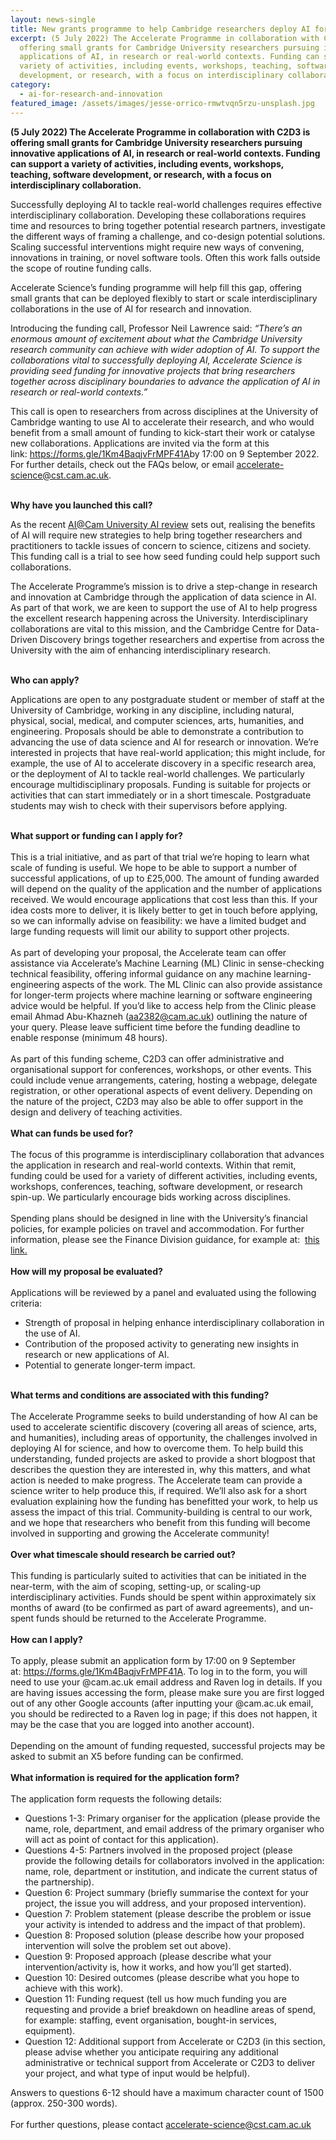 ```yaml
---
layout: news-single
title: New grants programme to help Cambridge researchers deploy AI for science
excerpt: (5 July 2022) The Accelerate Programme in collaboration with C2D3 is
  offering small grants for Cambridge University researchers pursuing innovative
  applications of AI, in research or real-world contexts. Funding can support a
  variety of activities, including events, workshops, teaching, software
  development, or research, with a focus on interdisciplinary collaboration.
category:
  - ai-for-research-and-innovation
featured_image: /assets/images/jesse-orrico-rmwtvqn5rzu-unsplash.jpg
---
```

**(5 July 2022) The Accelerate Programme in collaboration with C2D3 is offering small grants for Cambridge University researchers pursuing innovative applications of AI, in research or real-world contexts. Funding can support a variety of activities, including events, workshops, teaching, software development, or research, with a focus on interdisciplinary collaboration.**

Successfully deploying AI to tackle real-world challenges requires effective interdisciplinary collaboration. Developing these collaborations requires time and resources to bring together potential research partners, investigate the different ways of framing a challenge, and co-design potential solutions. Scaling successful interventions might require new ways of convening, innovations in training, or novel software tools. Often this work falls outside the scope of routine funding calls.

Accelerate Science’s funding programme will help fill this gap, offering small grants that can be deployed flexibly to start or scale interdisciplinary collaborations in the use of AI for research and innovation.

Introducing the funding call, Professor Neil Lawrence said: *“There’s an enormous amount of excitement about what the Cambridge University research community can achieve with wider adoption of AI. To support the collaborations vital to successfully deploying AI, Accelerate Science is providing seed funding for innovative projects that bring researchers together across disciplinary boundaries to advance the application of AI in research or real-world contexts.”*

This call is open to researchers from across disciplines at the University of Cambridge wanting to use AI to accelerate their research, and who would benefit from a small amount of funding to kick-start their work or catalyse new collaborations. Applications are invited via the form at this link: <https://forms.gle/1Km4BaqjvFrMPF41A>by 17:00 on 9 September 2022. For further details, check out the FAQs below, or email accelerate-science@cst.cam.ac.uk.

\
**Why have you launched this call?** 

As the recent [AI@Cam University AI review](https://www.cam.ac.uk/research/aicam) sets out, realising the benefits of AI will require new strategies to help bring together researchers and practitioners to tackle issues of concern to science, citizens and society. This funding call is a trial to see how seed funding could help support such collaborations.

The Accelerate Programme’s mission is to drive a step-change in research and innovation at Cambridge through the application of data science in AI. As part of that work, we are keen to support the use of AI to help progress the excellent research happening across the University. Interdisciplinary collaborations are vital to this mission, and the Cambridge Centre for Data-Driven Discovery brings together researchers and expertise from across the University with the aim of enhancing interdisciplinary research.

\
**Who can apply?** 

Applications are open to any postgraduate student or member of staff at the University of Cambridge, working in any discipline, including natural, physical, social, medical, and computer sciences, arts, humanities, and engineering. Proposals should be able to demonstrate a contribution to advancing the use of data science and AI for research or innovation. We’re interested in projects that have real-world application; this might include, for example, the use of AI to accelerate discovery in a specific research area, or the deployment of AI to tackle real-world challenges. We particularly encourage multidisciplinary proposals. Funding is suitable for projects or activities that can start immediately or in a short timescale. Postgraduate students may wish to check with their supervisors before applying.

\
**What support or funding can I apply for?** \
\
This is a trial initiative, and as part of that trial we’re hoping to learn what scale of funding is useful. We hope to be able to support a number of successful applications, of up to £25,000. The amount of funding awarded will depend on the quality of the application and the number of applications received. We would encourage applications that cost less than this. If your idea costs more to deliver, it is likely better to get in touch before applying, so we can informally advise on feasibility: we have a limited budget and large funding requests will limit our ability to support other projects. \
\
As part of developing your proposal, the Accelerate team can offer assistance via Accelerate’s Machine Learning (ML) Clinic in sense-checking technical feasibility, offering informal guidance on any machine learning-engineering aspects of the work. The ML Clinic can also provide assistance for longer-term projects where machine learning or software engineering advice would be helpful. If you’d like to access help from the Clinic please email Ahmad Abu-Khazneh (aa2382@cam.ac.uk) outlining the nature of your query. Please leave sufficient time before the funding deadline to enable response (minimum 48 hours). \
\
As part of this funding scheme, C2D3 can offer administrative and organisational support for conferences, workshops, or other events. This could include venue arrangements, catering, hosting a webpage, delegate registration, or other operational aspects of event delivery. Depending on the nature of the project, C2D3 may also be able to offer support in the design and delivery of teaching activities. \
\
**What can funds be used for?** \
\
The focus of this programme is interdisciplinary collaboration that advances the application in research and real-world contexts. Within that remit, funding could be used for a variety of different activities, including events, workshops, conferences, teaching, software development, or research spin-up. We particularly encourage bids working across disciplines.  \
\
Spending plans should be designed in line with the University’s financial policies, for example policies on travel and accommodation. For further information, please see the Finance Division guidance, for example at:  [this link.](https://www.finance.admin.cam.ac.uk/policy-and-procedures/financial-procedures/chapter-5b-expenses-and-benefits) \
\
**How will my proposal be evaluated?** \
\
Applications will be reviewed by a panel and evaluated using the following criteria:

* Strength of proposal in helping enhance interdisciplinary collaboration in the use of AI.
* Contribution of the proposed activity to generating new insights in research or new applications of AI.
* Potential to generate longer-term impact.

\
**What terms and conditions are associated with this funding?** \
\
The Accelerate Programme seeks to build understanding of how AI can be used to accelerate scientific discovery (covering all areas of science, arts, and humanities), including areas of opportunity, the challenges involved in deploying AI for science, and how to overcome them. To help build this understanding, funded projects are asked to provide a short blogpost that describes the question they are interested in, why this matters, and what action is needed to make progress. The Accelerate team can provide a science writer to help produce this, if required. We’ll also ask for a short evaluation explaining how the funding has benefitted your work, to help us assess the impact of this trial. Community-building is central to our work, and we hope that researchers who benefit from this funding will become involved in supporting and growing the Accelerate community!  \
\
**Over what timescale should research be carried out?** \
\
This funding is particularly suited to activities that can be initiated in the near-term, with the aim of scoping, setting-up, or scaling-up interdisciplinary activities. Funds should be spent within approximately six months of award (to be confirmed as part of award agreements), and un-spent funds should be returned to the Accelerate Programme. \
\
**How can I apply?** \
\
To apply, please submit an application form by 17:00 on 9 September at: <https://forms.gle/1Km4BaqjvFrMPF41A>. To log in to the form, you will need to use your @cam.ac.uk email address and Raven log in details. If you are having issues accessing the form, please make sure you are first logged out of any other Google accounts (after inputting your @cam.ac.uk email, you should be redirected to a Raven log in page; if this does not happen, it may be the case that you are logged into another account). \
\
Depending on the amount of funding requested, successful projects may be asked to submit an X5 before funding can be confirmed.  \
\
**What information is required for the application form?** \
\
The application form requests the following details:

* Questions 1-3: Primary organiser for the application (please provide the name, role, department, and email address of the primary organiser who will act as point of contact for this application).
* Questions 4-5: Partners involved in the proposed project (please provide the following details for collaborators involved in the application: name, role, department or institution, and indicate the current status of the partnership).
* Question 6: Project summary (briefly summarise the context for your project, the issue you will address, and your proposed intervention).
* Question 7: Problem statement (please describe the problem or issue your activity is intended to address and the impact of that problem).
* Question 8: Proposed solution (please describe how your proposed intervention will solve the problem set out above).
* Question 9: Proposed approach (please describe what your intervention/activity is, how it works, and how you’ll get started).
* Question 10: Desired outcomes (please describe what you hope to achieve with this work).
* Question 11: Funding request (tell us how much funding you are requesting and provide a brief breakdown on headline areas of spend, for example: staffing, event organisation, bought-in services, equipment).
* Question 12: Additional support from Accelerate or C2D3 (in this section, please advise whether you anticipate requiring any additional administrative or technical support from Accelerate or C2D3 to deliver your project, and what type of input would be helpful).

Answers to questions 6-12 should have a maximum character count of 1500 (approx. 250-300 words). \
\
For further questions, please contact accelerate-science@cst.cam.ac.uk